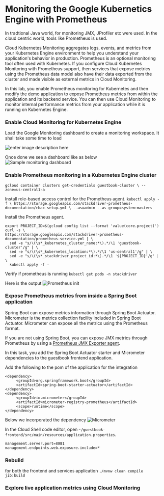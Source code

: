 # Monitoring the Google Kubernetics Engine with Prometheus

In tradtional Java world, for monitoring JMX, JProfiler etc were used. In the cloud centric world, tools like Prometheus is used. 

Cloud Kubernetes Monitoring aggregates logs, events, and metrics from your Kubernetes Engine environment to help you understand your application's behavior in production. Prometheus is an optional monitoring tool often used with Kubernetes. If you configure Cloud Kubernetes Monitoring with Prometheus support, then services that expose metrics using the Prometheus data model also have their data exported from the cluster and made visible as external metrics in Cloud Monitoring.

In this lab, you enable Prometheus monitoring for Kubernetes and then modify the demo application to expose Prometheus metrics from within the application and its backend service. You can then use Cloud Monitoring to monitor internal performance metrics from your application while it is running on Kubernetes Engine.

### Enable Cloud Monitoring for Kubernetes Engine
Load the Google Monitoring dashboard to create a monitoring workspace.  It shall take some time to load

![enter image description here](https://i.imgur.com/szg09Bf.png)

Once done we see a dashboard like as below
![Sample monitoring dashboard](https://i.imgur.com/LOwCjNX.png)


### Enable Prometheus monitoring in a Kubernetes Engine cluster
`gcloud container clusters get-credentials guestbook-cluster \ --zone=us-central1-a`

Install role-based access control for the Prometheus agent.
`kubectl apply -f \ https://storage.googleapis.com/stackdriver-prometheus-documentation/rbac-setup.yml \ --as=admin --as-group=system:masters`

Install the Prometheus agent.
```
export PROJECT_ID=$(gcloud config list --format 'value(core.project)')
curl -s \
https://storage.googleapis.com/stackdriver-prometheus-documentation/prometheus-service.yml | \
  sed -e "s/\(\s*_kubernetes_cluster_name:*\).*/\1 'guestbook-cluster'/g" | \
  sed -e "s/\(\s*_kubernetes_location:*\).*/\1 'us-central1'/g" | \
  sed -e "s/\(\s*_stackdriver_project_id:*\).*/\1 '${PROJECT_ID}'/g" | \
  kubectl apply -f -
```

Verify if prometheus is running 
`kubectl get pods -n stackdriver`


Here is the output 
![Prometheus init](https://i.imgur.com/5d56NX7.png)
### Expose Prometheus metrics from inside a Spring Boot application
Spring Boot can expose metrics information through Spring Boot Actuator. Micrometer is the metrics collection facility included in Spring Boot Actuator. Micrometer can expose all the metrics using the Prometheus format.

If you are not using Spring Boot, you can expose JMX metrics through Prometheus by using a  [Prometheus JMX Exporter agent](https://github.com/prometheus/jmx_exporter).

In this task, you add the Spring Boot Actuator starter and Micrometer dependencies to the guestbook frontend application.

Add the following to the pom of the application for the integration
```
<dependency>
     <groupId>org.springframework.boot</groupId>
     <artifactId>spring-boot-starter-actuator</artifactId>
</dependency>
<dependency>
     <groupId>io.micrometer</groupId>
     <artifactId>micrometer-registry-prometheus</artifactId>
     <scope>runtime</scope>
</dependency>

```
Below we incorporated the dependency
![Micrometer](https://i.imgur.com/FfkznPo.png)


In the Cloud Shell code editor, open  `~/guestbook-frontend/src/main/resources/application.properties`.

```
management.server.port=8081
management.endpoints.web.exposure.include=*
``` 
### Rebuild
for both the frontend and services  application
`./mvnw clean compile jib:build`

### Explore live application metrics using Cloud Monitoring
<!--stackedit_data:
eyJoaXN0b3J5IjpbLTMwNjE5MjEyMCwxMjAyMjUzOTQyLC0xNT
IyNTAyODcyLC0xOTQxMjY4MDI0LDEzNDEwNjk2NzhdfQ==
-->